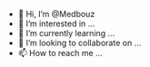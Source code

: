 - 👋 Hi, I’m @Medbouz
- 👀 I’m interested in ...
- 🌱 I’m currently learning ...
- 💞️ I’m looking to collaborate on ...
- 📫 How to reach me ...

<!---
Medbouz/Medbouz is a ✨ special ✨ repository because its `README.md` (this file) appears on your GitHub profile.
You can click the Preview link to take a look at your changes.
--->
